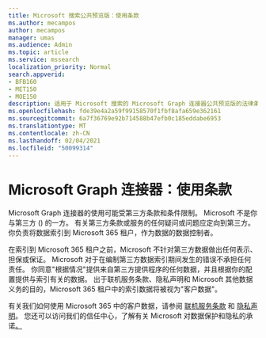 ```yaml
---
title: Microsoft 搜索公共预览版：使用条款
ms.author: mecampos
author: mecampos
manager: umas
ms.audience: Admin
ms.topic: article
ms.service: mssearch
localization_priority: Normal
search.appverid:
- BFB160
- MET150
- MOE150
description: 适用于 Microsoft 搜索的 Microsoft Graph 连接器公共预览版的法律条款和条件
ms.openlocfilehash: fde39e4a2a59f99158570f1fbf8afa659e362161
ms.sourcegitcommit: 6a7f36769e92b714588b47efb0c185eddabe6953
ms.translationtype: MT
ms.contentlocale: zh-CN
ms.lasthandoff: 02/04/2021
ms.locfileid: "50099314"
---
```

<!---Previous ms.author: anfowler --->

# <a name="microsoft-graph-connectors-terms-of-use"></a>Microsoft Graph 连接器：使用条款

Microsoft Graph 连接器的使用可能受第三方条款和条件限制。 Microsoft 不是你与第三方 () 的一方。 有关第三方条款或服务的任何疑问或问题应定向到第三方。 你负责将数据索引到 Microsoft 365 租户，作为数据的数据控制者。

在索引到 Microsoft 365 租户之前，Microsoft 不针对第三方数据做出任何表示、担保或保证。  Microsoft 对于在编制第三方数据索引期间发生的错误不承担任何责任。  你同意"根据情况"提供来自第三方提供程序的任何数据，并且根据你的配置提供与索引有关的数据。 出于联机服务条款、隐私声明和 Microsoft 其他数据义务的目的，Microsoft 365 租户[](http://www.microsoftvolumelicensing.com/Downloader.aspx?documenttype=OST&lang=English)中的索引数据将被视为[](https://privacy.microsoft.com/privacystatement)"客户数据"。

有关我们如何使用 Microsoft 365 中的客户数据，请参阅 [联机服务条款](http://www.microsoftvolumelicensing.com/Downloader.aspx?documenttype=OST&lang=English) 和 [隐私声明](https://privacy.microsoft.com/privacystatement)。 您还可以访问我们的信任中心，了解有关 Microsoft 对数据保护和隐私的承诺[。](https://www.microsoft.com/trust-center)

